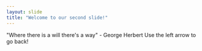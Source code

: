 ```yaml
---
layout: slide
title: "Welcome to our second slide!"
---
```

"Where there is a will there's a way" - George Herbert
Use the left arrow to go back!
